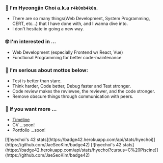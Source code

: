 ### 🙋 I'm Hyeongjin Choi a.k.a `r4k0nb4k0n`.

- There are so many things(Web Development, System Programming, CERT, etc...) that I have done with, and I wanna dive into.
- I don't hesitate in going a new way.

### 🤓 I'm interested in ...

- Web Development (especially Frontend w/ React, Vue)
- Functional Programming for better code-maintenance

### 🧐 I'm serious about mottos below:

- Test is better than stare.  
- Think harder, Code better, Debug faster and Test stronger.  
- Code review makes the reviewee, the reviewer, and the code stronger.  
- Remove obscure things through communication with peers.

### 💁 If you want more ...

- [Timeline](https://r4k0nb4k0n.github.io/timeline)
- CV ...soon!
- Portfolio ...soon!

<p>
[![hyechoi's 42 stats](https://badge42.herokuapp.com/api/stats/hyechoi)](https://github.com/JaeSeoKim/badge42)  
[![hyechoi's 42 stats](https://badge42.herokuapp.com/api/stats/hyechoi?cursus=C%20Piscine)](https://github.com/JaeSeoKim/badge42)
</p>

<!--
**r4k0nb4k0n/r4k0nb4k0n** is a ✨ _special_ ✨ repository because its `README.md` (this file) appears on your GitHub profile.

Here are some ideas to get you started:

- 🔭 I’m currently working on ...

- 👯 I’m looking to collaborate on ...
- 🤔 I’m looking for help with ...
- 💬 Ask me about ...
- 📫 How to reach me: ...
- 😄 Pronouns: ...
- ⚡ Fun fact: ...
-->
